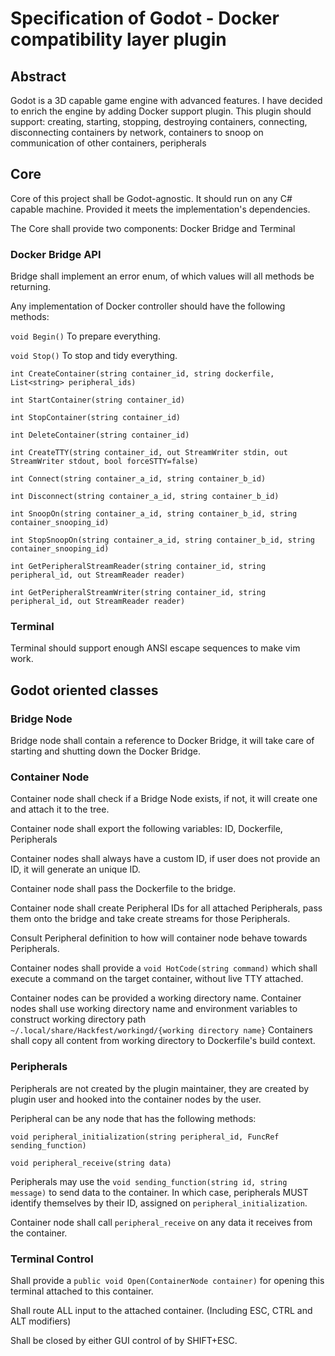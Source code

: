 # Specification of Godot - Docker compatibility layer plugin

## Abstract
Godot is a 3D capable game engine with advanced features.
I have decided to enrich the engine by adding Docker support plugin.
This plugin should support:
creating, starting, stopping, destroying containers,
connecting, disconnecting containers by network,
containers to snoop on communication of other containers,
peripherals

## Core

Core of this project shall be Godot-agnostic.
It should run on any C# capable machine.
Provided it meets the implementation's dependencies.

The Core shall provide two components: Docker Bridge and Terminal

### Docker Bridge API

Bridge shall implement an error enum, of which values will all methods be returning.

Any implementation of Docker controller should have the following methods:

```void Begin()```
To prepare everything.

```void Stop()```
To stop and tidy everything.

```int CreateContainer(string container_id, string dockerfile, List<string> peripheral_ids)```

```int StartContainer(string container_id)```

```int StopContainer(string container_id)```

```int DeleteContainer(string container_id)```

```int CreateTTY(string container_id, out StreamWriter stdin, out StreamWriter stdout, bool forceSTTY=false)```

```int Connect(string container_a_id, string container_b_id)```

```int Disconnect(string container_a_id, string container_b_id)```

```int SnoopOn(string container_a_id, string container_b_id, string container_snooping_id)```

```int StopSnoopOn(string container_a_id, string container_b_id, string container_snooping_id)```

```int GetPeripheralStreamReader(string container_id, string peripheral_id, out StreamReader reader)```

```int GetPeripheralStreamWriter(string container_id, string peripheral_id, out StreamReader reader)```

### Terminal

Terminal should support enough ANSI escape sequences to make vim work.

## Godot oriented classes

### Bridge Node

Bridge node shall contain a reference to Docker Bridge,
it will take care of starting and shutting down the Docker Bridge.

### Container Node

Container node shall check if a Bridge Node exists, if not, 
it will create one and attach it to the tree.

Container node shall export the following variables:
ID, Dockerfile, Peripherals

Container nodes shall always have a custom ID,
if user does not provide an ID, it will generate an unique ID.

Container node shall pass the Dockerfile to the bridge.

Container node shall create Peripheral IDs for all attached Peripherals,
pass them onto the bridge and take create streams for those Peripherals.

Consult Peripheral definition to how will container node behave towards
Peripherals.

Container nodes shall provide a `void HotCode(string command)`
which shall execute a command on the target container, without live TTY attached.

Container nodes can be provided a working directory name.
Container nodes shall use working directory name and environment variables to construct working directory path
`~/.local/share/Hackfest/workingd/{working directory name}`
Containers shall copy all content from working directory to Dockerfile's build context.

### Peripherals

Peripherals are not created by the plugin maintainer,
they are created by plugin user and hooked into the container nodes by
the user.

Peripheral can be any node that has the following methods:

`void peripheral_initialization(string peripheral_id, FuncRef sending_function)`

`void peripheral_receive(string data)`

Peripherals may use the `void sending_function(string id, string message)`
to send data to the container. In which case, peripherals MUST identify
themselves by their ID, assigned on `peripheral_initialization`.
 
Container node shall call `peripheral_receive` on any data it receives from the container.

### Terminal Control

Shall provide a `public void Open(ContainerNode container)` for opening
this terminal attached to this container.

Shall route ALL input to the attached container.
(Including ESC, CTRL and ALT modifiers)

Shall be closed by either GUI control of by SHIFT+ESC.